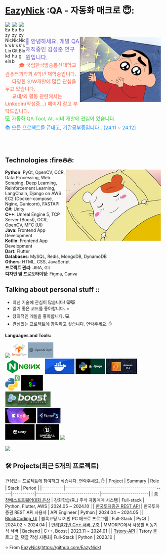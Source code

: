 
# <a href="https://www.linkedin.com/in/sung-jun-kim-962956304/">EazyNick</a> :QA - 자동화 매크로 😇:

<a href="https://www.linkedin.com/in/sung-jun-kim-962956304">
  <img align="left" alt="EazyNick's Linkdein" width="22px" src="https://img.icons8.com/?size=48&id=13930&format=png" />
</a>
<a href="https://github.com/EazyNick">
  <img align="left" alt="EazyNick's Github" width="22px" src="https://img.icons8.com/?size=64&id=52539&format=png" />
</a>
<a href="https://kimsungjun9987.tistory.com/">
  <img align="left" alt="EazyNick's Blog" width="22px" src="https://img.icons8.com/?size=48&id=18911&format=png" />
</a>

<br>
<br>

<p>
  <img src="https://github.com/EazyNick/EazyNick/blob/main/1.gif?raw=true" align="right" height="210" />
  <span style="color: #6A5ACD; font-size: 18px;">👋 안녕하세요. 개발 QA 재직중인 김성준 연구원입니다.</span><br>
  <span style="color: #FF6347; font-size: 16px;">🎓 국립한국방송통신대학교 컴퓨터과학과 4학년 재학중입니다.</span><br>
  <span style="color: #FF6347; font-size: 16px;">&nbsp;&nbsp;&nbsp;&nbsp;&nbsp;다양한 S/W개발에 많은 관심을 두고 있습니다.</span><br>
  <span style="color: #FF6347; font-size: 16px;">&nbsp;&nbsp;&nbsp;&nbsp;&nbsp;교내/외 활동 관련해서는 Linkedin(작성중...) 페이지 참고 부탁드립니다.</span><br>
  <span style="color: #32CD32; font-size: 16px;">💻 자동화 QA Tool, AI, 서버 개발에 관심이 있습니다.</span><br>
  <span style="color: #1E90FF; font-size: 16px;">📚 모든 프로젝트를 끝내고, 기말공부중입니다.. (24.11 ~ 24.12) <br>
</p>

<br>
<br>
  
## Technologies :fire🔥🔥:
<img src="https://github.com/EazyNick/EazyNick/blob/main/2.gif?raw=true" align="right" height="230" />

**Python**: PyQt, OpenCV, OCR, Data Processing, Web Scraping, Deep Learning, Reinforcement Learning, LangChain, Django on AWS EC2 (Docker-compose, Nginx, Gunicorn), FASTAPI <br>
**C#**: Unity <br>
**C++**: Unreal Engine 5, TCP Server (Boost), OCR, OpenCV, MFC (UI) <br>
**Java**: Frontend App Development <br>
**Kotlin**: Frontend App Development <br>
**Dart**: Flutter <br>
**Databases**: MySQL, Redis, MongoDB, DynamoDB <br>
**Others**: HTML, CSS, JavaScript <br>
**프로젝트 관리**: JIRA, Git <br>
**디자인 및 프로토타이핑**: Figma, Canva




## Talking about personal stuff ::
- 최신 기술에 관심이 많습니다! 😸😸
- 읽기 좋은 코드를 좋아합니다. ⭐️
- 창의적인 개발을 좋아합니다. 💻
- 관심있는 프로젝트에 참여하고 싶습니다. 연락주세요. ✋


**Languages and Tools:**  

<code><img height="50" src="https://pytorch.org/assets/images/pytorch-logo.png"></code>
<code><img height="50" src="https://raw.githubusercontent.com/github/explore/80688e429a7d4ef2fca1e82350fe8e3517d3494d/topics/tensorflow/tensorflow.png"></code>
<code><img height="50" src="https://github.com/EazyNick/EazyNick/blob/main/TechImg/openai%20gym.png?raw=true"></code>
<br>
<code><img height="50" src="https://github.com/EazyNick/EazyNick/blob/main/TechImg/nginx.png?raw=true"></code>
<code><img height="50" src="https://github.com/EazyNick/EazyNick/blob/main/TechImg/docker.png?raw=true"></code>
<code><img height="50" src="https://github.com/EazyNick/EazyNick/blob/main/TechImg/django.png?raw=true"></code>
<code><img height="50" src="https://github.com/EazyNick/EazyNick/blob/main/TechImg/aws%20ec2.png?raw=true"></code>
<br>
<code><img height="50" src="https://github.com/EazyNick/EazyNick/blob/main/TechImg/pyqt.png?raw=true"></code>
<code><img height="50" src="https://github.com/EazyNick/EazyNick/blob/main/TechImg/openCV.png?raw=true"></code>
<br>
<code><img height="50" src="https://github.com/EazyNick/EazyNick/blob/main/TechImg/c++boost.png?raw=true"></code>
<br>
<code><img height="50" src="https://github.com/EazyNick/EazyNick/blob/main/TechImg/Kotlin.png?raw=true"></code>
<code><img height="50" src="https://github.com/EazyNick/EazyNick/blob/main/TechImg/Flutter.png?raw=true"></code>
<br>
<code><img height="50" src="https://github.com/EazyNick/EazyNick/blob/main/TechImg/unity.png?raw=true"></code>
<code><img height="50" src="https://github.com/EazyNick/EazyNick/blob/main/TechImg/unrealEngine.png?raw=true"></code>
<a href="https://github.com/EazyNick">
  <img src="https://github-readme-stats.vercel.app/api/top-langs/?username=EazyNick&theme=radical&hide=glsl,python" />
</a>
<br>
<br>
<a href="https://github.com/EazyNick">
  <img src="https://github-readme-stats.vercel.app/api?username=EazyNick&show_icons=true&theme=radical" />
</a>

## 🛠️ Projects(최근 5개의 프로젝트)
관심있는 프로젝트에 참여하고 싶습니다. 연락주세요. ✋
| Project   | Summary                                           | Role      | Stack                          | Period                |
|-----------|---------------------------------------------------|-----------|--------------------------------|------------------------|
| [총장배소프트웨어대회 은상](https://github.com/EazyNick/2024_RLTrading_A3C) | 강화학습(RL) 주식 자동매매 시스템 | Full-stack | Python, Flutter, AWS | 2024.05 ~ 2024.10 |
| [한국투자증권 REST API](https://github.com/EazyNick/Stock_RestAPI) | 한국투자증권 REST API 사용서  | API Engineer  | Python | 2024.04 ~ 2024.05 |
| [BlockCoding_UI](https://github.com/EazyNick/BlockCoding_UI) | 블록코딩 UI기반 PC 매크로 프로그램 | Full-Stack | PyQt | 2024.02 ~ 2024.04 |
| [언리얼기반 C++ 서버 구축](https://github.com/EazyNick/HalfProject_Server) | MMORPG에서 사용할 비동기식 서버  | Backend  | C++, Boost | 2023.11 ~ 2024.01 |
| [Tstory-API](https://github.com/EazyNick/Tstory-API_Final) | Tstory 블로그 글, 댓글 작성 자동화| Full-Stack | Python | 2023.10 |





⭐️ From [EazyNick]([https://github.com/Neel2904)(https://github.com/EazyNick)
